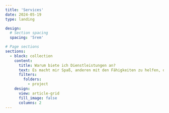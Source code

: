 ```yaml
---
title: 'Services'
date: 2024-05-19
type: landing

design:
  # Section spacing
  spacing: '5rem'

# Page sections
sections:
  - block: collection
    content:
      title: Warum biete ich Dienstleistungen an?
      text: Es macht mir Spaß, anderen mit den Fähigkeiten zu helfen, die ich im Laufe der Jahre erworben habe. **Hier ist eine Auswahl von Dienstleistungen, die ich anbieten kann, falls du daran interessiert bist.** Du fragst dich vielleicht, warum ich diesen Weg einschlage, insbesondere wenn du dir meinen Lebenslauf anschaust. **Ich freue mich darauf, neue Möglichkeiten zu erkunden, wie ich meine Fähigkeiten so einsetzen kann, dass sie für andere einen echten Unterschied machen.** Zwar bin ich offen für Positionen in Unternehmen, dennoch möchte ich meine „Superkraft“ entdecken – eine Dienstleistung, mit der ich das Leben anderer maßgeblich beeinflussen und gleichzeitig meinen Lebensunterhalt verdienen kann. **Mein Ziel ist es, mein Wissen und meine Erfahrung zu nutzen, um anderen auf persönlicher Ebene zu helfen**, in der Hoffnung, in Zukunft etwas Größeres aufzubauen. Ich weiß zwar nicht, wohin die Reise gehen wird, aber wie das Sprichwort sagt „Kein Wind ist demjenigen günstig, der kein Ziel hat.“ Ich fühle mich verpflichtet, etwas auszuprobieren und mich auf das zu konzentrieren, was mir Spaß macht und was ich gut kann, auch ohne ein Unternehmen gründen zu müssen. Kürzlich stieß ich auf einen **inspirierenden Rat von Rory Vaden „Du bist am stärksten in der Lage, der Person zu dienen, die du einmal warst.“** Das berührt mich sehr, denn ich glaube, dass niemand glaubwürdiger ist als jemand, der ähnliche Erfahrungen gemacht hat. Ich bin fest entschlossen, meine „Superkraft“ zu finden und mich auf die vor mir liegende Reise einzulassen.
      filters:
        folders:
          - project
    design:
      view: article-grid
      fill_image: false
      columns: 2
---
```

